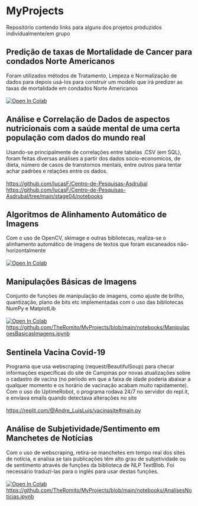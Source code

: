 # MyProjects
Repositório contendo links para alguns dos projetos produzidos individualmente/em grupo

## Predição de taxas de Mortalidade de Cancer para condados Norte Americanos
Foram utilizados métodos de Tratamento, Limpeza e Normalização de dados para depois usá-los para construir um modelo que irá predizer as taxas de mortalidade em condados Norte Americanos <br><br>
[![Open In Colab](https://colab.research.google.com/assets/colab-badge.svg)](https://colab.research.google.com/github/TheRomito/MyProjects/blob/main/notebooks/PredTaxaDeCancerEUA.ipynb)

## Análise e Correlação de Dados de aspectos nutricionais com a saúde mental de uma certa população com dados do mundo real
Usando-se principalmente de correlações entre tabelas .CSV (em SQL), foram feitas diversas análises a partir dos dados socio-economicos, de dieta, número de casos de transtornos mentais, entre outros para tentar achar padrões e relações entre os dados. <br><br>
https://github.com/IucasF/Centro-de-Pesquisas-Asdrubal <br>
https://github.com/IucasF/Centro-de-Pesquisas-Asdrubal/tree/main/stage04/notebooks

## Algoritmos de Alinhamento Automático de Imagens
Com o uso de OpenCV, skimage e outras bibliotecas, realiza-se o alinhamento automático de imagens de textos que foram escaneados não-horizontalmente <br><br>
[![Open In Colab](https://colab.research.google.com/assets/colab-badge.svg)](https://colab.research.google.com/github/TheRomito/MyProjects/blob/main/notebooks/AlinhamentoAutomaticoImagens.ipynb)

## Manipulações Básicas de Imagens
Conjunto de funções de manipulação de imagens, como ajuste de brilho, quantização, plano de bits etc implementadas com o uso das bibliotecas NumPy e MatplotLib <br><br>
[![Open In Colab](https://colab.research.google.com/assets/colab-badge.svg)](https://colab.research.google.com/github/TheRomito/MyProjects/blob/main/notebooks/ManipulacoesBasicasImagens.ipynb)
https://github.com/TheRomito/MyProjects/blob/main/notebooks/ManipulacoesBasicasImagens.ipynb

## Sentinela Vacina Covid-19
Programa que usa webscraping (request/BeautifulSoup) para checar informações específicas do site de Campinas por novas atualizações sobre o cadastro de vacina (no período em que a faixa de idade poderia abaixar a qualquer momento e os horário de vacinação acabam muito rapidamente). Com o uso do UptimeRobot, o programa rodava 24/7 no servidor do repl.it, e enviava emails quando detectava alterações no site <br><br>
https://replit.com/@Andre_LuisLuis/vacinasite#main.py

## Análise de Subjetividade/Sentimento em Manchetes de Notícias
Com o uso de webscraping, retira-se manchetes em tempo real dos sites de notícia, e analisa se tais publicações têm alto grau de subjetividade ou de sentimento através de funções da biblioteca de NLP TextBlob. Foi necessário traduzí-las para o inglês para usar destas funções. <br><br>
[![Open In Colab](https://colab.research.google.com/assets/colab-badge.svg)](https://colab.research.google.com/github/TheRomito/MyProjects/blob/main/notebooks/AnalisesNoticias.ipynb)
https://github.com/TheRomito/MyProjects/blob/main/notebooks/AnalisesNoticias.ipynb

